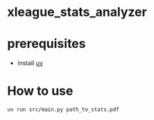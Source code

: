# xleague_stats_analyzer

# prerequisites
- install [uv](https://github.com/astral-sh/uv)

# How to use

```bash
uv run src/main.py path_to_stats.pdf
```